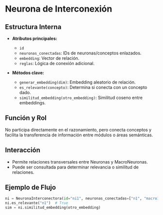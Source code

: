 # Neurona de Interconexión

## Estructura Interna

- **Atributos principales:**
  - `id`
  - `neuronas_conectadas`: IDs de neuronas/conceptos enlazados.
  - `embedding`: Vector de relación.
  - `reglas`: Lógica de conexión adicional.

- **Métodos clave:**
  - `generar_embedding(dim)`: Embedding aleatorio de relación.
  - `es_relevante(concepto)`: Determina si conecta con un concepto dado.
  - `similitud_embedding(otro_embedding)`: Similitud coseno entre embeddings.

## Función y Rol

No participa directamente en el razonamiento, pero conecta conceptos y facilita la transferencia de información entre módulos o áreas semánticas.

## Interacción

- Permite relaciones transversales entre Neuronas y MacroNeuronas.
- Puede ser consultada para determinar relevancia o similitud de relaciones.

## Ejemplo de Flujo

```python
ni = NeuronaInterconectora(id="ni1", neuronas_conectadas=["n1", "macro1"])
ni.es_relevante("n1")  # True
sim = ni.similitud_embedding(otro_embedding)